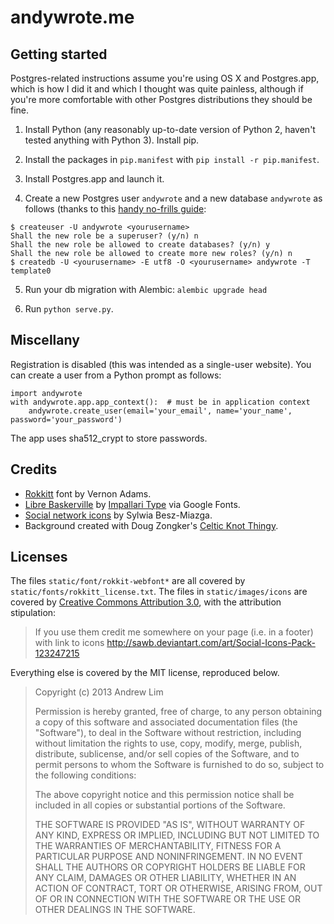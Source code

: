 # andywrote.me

## Getting started

Postgres-related instructions assume you're using OS X and Postgres.app, which is how I did it and which I thought was quite painless, although if you're more comfortable with other Postgres distributions they should be fine. 

1. Install Python (any reasonably up-to-date version of Python 2, haven't tested anything with Python 3). Install pip. 

2. Install the packages in `pip.manifest` with `pip install -r pip.manifest`. 

3. Install Postgres.app and launch it. 

4. Create a new Postgres user `andywrote` and a new database `andywrote` as follows (thanks to this [handy no-frills guide](http://killtheyak.com/use-postgresql-with-django-flask/): 

```
$ createuser -U andywrote <yourusername>
Shall the new role be a superuser? (y/n) n
Shall the new role be allowed to create databases? (y/n) y
Shall the new role be allowed to create more new roles? (y/n) n
$ createdb -U <yourusername> -E utf8 -O <yourusername> andywrote -T template0

```

5. Run your db migration with Alembic: `alembic upgrade head`

6. Run `python serve.py`. 


## Miscellany

Registration is disabled (this was intended as a single-user website). You can create a user from a Python prompt as follows: 

```
import andywrote
with andywrote.app.app_context():  # must be in application context
    andywrote.create_user(email='your_email', name='your_name', password='your_password')
```

The app uses sha512_crypt to store passwords. 

## Credits

- [Rokkitt](http://www.fontsquirrel.com/fonts/list/foundry/vernon-adams) font by Vernon Adams. 
- [Libre Baskerville](http://www.google.com/fonts/specimen/Libre+Baskerville) by [Impallari Type](http://www.impallari.com/) via Google Fonts. 
- [Social network icons](http://sawb.deviantart.com/art/Social-Icons-Pack-123247215) by Sylwia Besz-Miazga. 
- Background created with Doug Zongker's [Celtic Knot Thingy](http://isotropic.org/celticknot/). 

## Licenses

The files `static/font/rokkit-webfont*` are all covered by `static/fonts/rokkitt_license.txt`. The files in `static/images/icons` are covered by [Creative Commons Attribution 3.0](http://creativecommons.org/licenses/by/3.0/us/), with the attribution stipulation: 

> If you use them credit me somewhere on your page (i.e. in a footer) with link to icons http://sawb.deviantart.com/art/Social-Icons-Pack-123247215

Everything else is covered by the MIT license, reproduced below. 

> Copyright (c) 2013 Andrew Lim
> 
> Permission is hereby granted, free of charge, to any person obtaining a copy
> of this software and associated documentation files (the "Software"), to deal
> in the Software without restriction, including without limitation the rights
> to use, copy, modify, merge, publish, distribute, sublicense, and/or sell
> copies of the Software, and to permit persons to whom the Software is
> furnished to do so, subject to the following conditions:
> 
> The above copyright notice and this permission notice shall be included in
> all copies or substantial portions of the Software.
> 
> THE SOFTWARE IS PROVIDED "AS IS", WITHOUT WARRANTY OF ANY KIND, EXPRESS OR
> IMPLIED, INCLUDING BUT NOT LIMITED TO THE WARRANTIES OF MERCHANTABILITY,
> FITNESS FOR A PARTICULAR PURPOSE AND NONINFRINGEMENT. IN NO EVENT SHALL THE
> AUTHORS OR COPYRIGHT HOLDERS BE LIABLE FOR ANY CLAIM, DAMAGES OR OTHER
> LIABILITY, WHETHER IN AN ACTION OF CONTRACT, TORT OR OTHERWISE, ARISING FROM,
> OUT OF OR IN CONNECTION WITH THE SOFTWARE OR THE USE OR OTHER DEALINGS IN
> THE SOFTWARE.